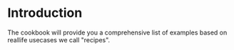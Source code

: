 # Introduction

The cookbook will provide you a comprehensive list of examples based on reallife usecases we call "recipes".
